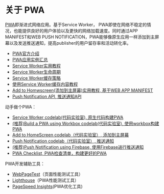 # 关于 PWA

[PWA](https://developers.google.com/web/progressive-web-apps/)即渐进式网络应用。基于Service Worker， PWA即使在网络不稳定的情况，也能提供良好的用户体验以及更快的网络加载速度。同时通过APP MANIFEST和WEB PUSH NOTIFICATION，PWA能够像原生应用一样添加到主屏幕以及发送推送通知，提高publisher的用户留存率和活动转化率。

* [PWA官方介绍](https://developers.google.com/web/progressive-web-apps/)
* [PWA应用实例汇总](https://pwa-directory.appspot.com/)
* [Service Worker实用教程](https://developers.google.com/web/fundamentals/primers/service-workers/)
* [Service Worker生命周期](https://developers.google.com/web/fundamentals/primers/service-workers/lifecycle)
* [Service Worker缓存策略](https://developers.google.com/web/fundamentals/instant-and-offline/offline-cookbook/)
* [使用Service Worker缓存内容教程](https://developers.google.com/web/ilt/pwa/caching-files-with-service-worker)
* [Add to Homwscreen\(添加到主屏幕\)实用教程, 基于WEB APP MANIFEST](https://developers.google.com/web/fundamentals/web-app-manifest/)
* [Push Notification API, 推送通知API](https://developers.google.com/web/fundamentals/push-notifications/)

动手做个PWA：

* [Service Worker codelab\(代码实验室\), 原生代码构建PWA](https://codelabs.developers.google.com/codelabs/amp-pwa-workbox/index.html?index=..%2F..index#0)
* [\(推荐\)Build a PWA using Workbox codelab\(代码实验室\), 使用workbox构建PWA](https://codelabs.developers.google.com/codelabs/workbox-lab/index.html?index=..%2F..index#0)
* [Add to HomeScreen codelab（代码实验室）, 添加到主屏幕](https://codelabs.developers.google.com/codelabs/add-to-home-screen/index.html?index=..%2F..%2Findex#0)
* [Push Notification codelab（代码实验室）, 推送通知](https://codelabs.developers.google.com/codelabs/push-notifications/index.html?index=..%2F..index#0)
* [\(推荐\)Push Notification using Firebase, 使用Firebase进行推送通知](https://firebase.google.com/docs/cloud-messaging/js/client#configure_web_credentials_in_your_app)
* [PWA Checklist, PWA检查清单，构建更好的PWA](https://developers.google.com/web/progressive-web-apps/checklist)

PWA开发辅助工具：

* [WebPageTest](https://www.webpagetest.org/)（页面性能测试工具）
* [Lighthouse](https://chrome.google.com/webstore/detail/lighthouse/blipmdconlkpinefehnmjammfjpmpbjk)（PWA性能测试工具）
* [PageSpeed Insights](https://developers.google.com/speed/pagespeed/insights/)\(PWA优化工具\)

